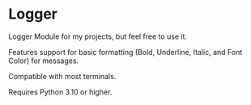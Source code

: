 # Logger
Logger Module for my projects, but feel free to use it.

Features support for basic formatting (Bold, Underline, Italic, and Font Color) for messages.

Compatible with most terminals.

Requires Python 3.10 or higher.
